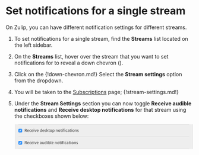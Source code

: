 # Set notifications for a single stream

On Zulip, you can have different notification settings for different streams.

1. To set notifications for a single stream, find the **Streams**
 list located on the left sidebar.

2. On the **Streams** list, hover over the stream that you want to set
 notifications for to reveal a down chevron
 (<i class="icon-vector-chevron-down"></i>).

3. Click on the {!down-chevron.md!} Select the **Stream settings**
 option from the dropdown.

4. You will be taken to the [Subscriptions](/#subscriptions) page;
 {!stream-settings.md!}

5. Under the **Stream Settings** section you can now toggle
 **Receive audible notifications** and **Receive desktop notifications**
 for that stream using the checkboxes shown below:

    ![Notification Checkboxes](/static/images/help/notification-checkboxes.png)
